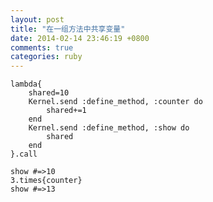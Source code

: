 ```yaml
---
layout: post
title: "在一组方法中共享变量"
date: 2014-02-14 23:46:19 +0800
comments: true
categories: ruby
---
```


	lambda{
		shared=10
		Kernel.send :define_method, :counter do
			shared+=1
		end
		Kernel.send :define_method, :show do
			shared
		end
	}.call
	
	show #=>10
	3.times{counter}
	show #=>13
	

<!-- more -->
